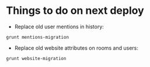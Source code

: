 # Things to do on next deploy

* Replace old user mentions in history:
```
grunt mentions-migration
```
* Replace old website attributes on rooms and users:
```
grunt website-migration
```